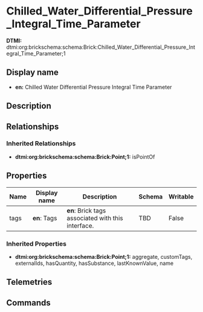 # Chilled_Water_Differential_Pressure_Integral_Time_Parameter
**DTMI:** dtmi:org:brickschema:schema:Brick:Chilled_Water_Differential_Pressure_Integral_Time_Parameter;1
## Display name
- **en:** Chilled Water Differential Pressure Integral Time Parameter
## Description
## Relationships
### Inherited Relationships
* **dtmi:org:brickschema:schema:Brick:Point;1:** isPointOf
## Properties
|Name|Display name|Description|Schema|Writable|
|-|-|-|-|-|
|tags|**en**: Tags|**en**: Brick tags associated with this interface.|TBD|False|
### Inherited Properties
* **dtmi:org:brickschema:schema:Brick:Point;1:** aggregate, customTags, externalIds, hasQuantity, hasSubstance, lastKnownValue, name
## Telemetries
## Commands
